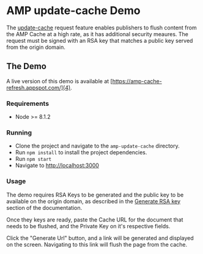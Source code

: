 # AMP update-cache Demo

The [update-cache](1) request feature enables publishers to flush content from the AMP Cache at a high rate, as it has additional security meaures. The request must be signed with an RSA key that matches a public key served from the origin domain.

## The Demo
A live version of this demo is available at [https://amp-cache-refresh.appspot.com/](4).

### Requirements
- Node >= 8.1.2

### Running
- Clone the project and navigate to the `amp-update-cache` directory.
- Run `npm install` to install the project dependencies.
- Run `npm start`
- Navigate to [http://localhost:3000](2)

### Usage
The demo requires RSA Keys to be generated and the public key to be available on the origin domain, as described in the [Generate RSA key](3) section of the documentation.

Once they keys are ready, paste the Cache URL for the document that needs to be flushed, and the Private Key on it's respective fields. 

Click the "Generate Url" button, and a link will be generated and displayed on the screen. Navigating to this link will flush the page from the cache. 


[1]: https://developers.google.com/amp/cache/update-ping#update-cache-request
[2]: http://localhost:3000
[3]: https://developers.google.com/amp/cache/update-ping#rsa-keys
[4]: https://amp-cache-refresh.appspot.com/
